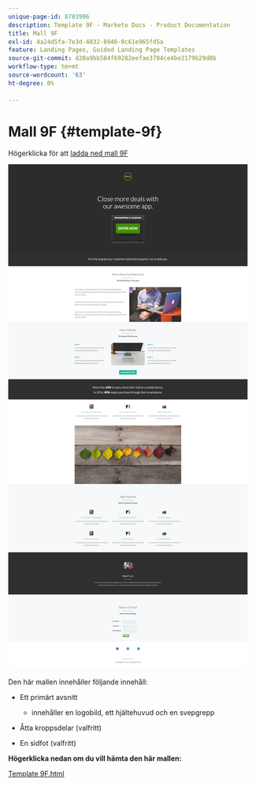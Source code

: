 ```yaml
---
unique-page-id: 8783996
description: Template 9F - Marketo Docs - Product Documentation
title: Mall 9F
exl-id: 4a24d5fa-7e3d-4832-8946-0c61e965fd5a
feature: Landing Pages, Guided Landing Page Templates
source-git-commit: d20a9bb584f69282eefae3704ce4be2179b29d0b
workflow-type: tm+mt
source-wordcount: '63'
ht-degree: 0%

---
```


# Mall 9F {#template-9f}

Högerklicka för att [ladda ned mall 9F](https://experienceleague.adobe.com/landing/marketo/lp-templates/template-9f.html)

![](assets/image2015-7-28-16-3a1-3a25.png)

Den här mallen innehåller följande innehåll:

* Ett primärt avsnitt

   * innehåller en logobild, ett hjältehuvud och en svepgrepp

* Åtta kroppsdelar (valfritt)
* En sidfot (valfritt)

**Högerklicka nedan om du vill hämta den här mallen:**

[Template 9F.html](https://experienceleague.adobe.com/landing/marketo/lp-templates/template-9f.html)
